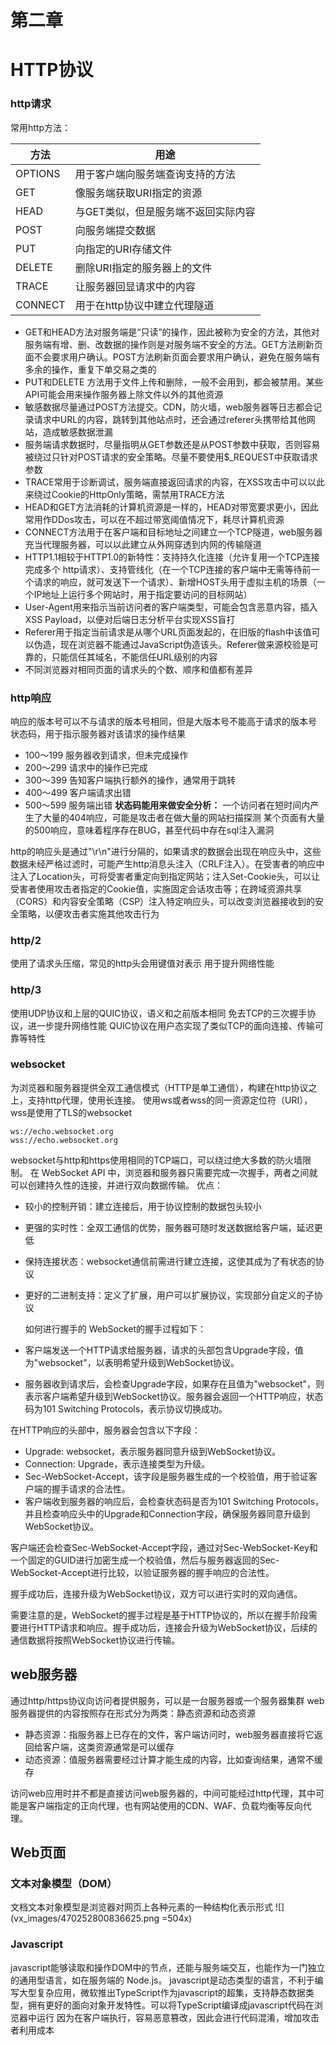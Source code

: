 # 第二章
# HTTP协议
### http请求
常用http方法：

|   方法   |              用途               |
| ------- | ------------------------------ |
| OPTIONS | 用于客户端向服务端查询支持的方法    |
| GET     | 像服务端获取URI指定的资源          |
| HEAD    | 与GET类似，但是服务端不返回实际内容 |
| POST    | 向服务端提交数据                  |
| PUT     | 向指定的URI存储文件               |
| DELETE  | 删除URI指定的服务器上的文件        |
| TRACE   | 让服务器回显请求中的内容           |
| CONNECT | 用于在http协议中建立代理隧道       |
+ GET和HEAD方法对服务端是“只读”的操作，因此被称为安全的方法，其他对服务端有增、删、改数据的操作则是对服务端不安全的方法。GET方法刷新页面不会要求用户确认。POST方法刷新页面会要求用户确认，避免在服务端有多余的操作，重复下单交易之类的
+ PUT和DELETE 方法用于文件上传和删除，一般不会用到，都会被禁用。某些API可能会用来操作服务器上除文件以外的其他资源
+ 敏感数据尽量通过POST方法提交。CDN，防火墙，web服务器等日志都会记录请求中URL的内容，跳转到其他站点时，还会通过referer头携带给其他网站，造成敏感数据泄漏
+ 服务端请求数据时，尽量指明从GET参数还是从POST参数中获取，否则容易被绕过只针对POST请求的安全策略。尽量不要使用$_REQUEST中获取请求参数
+ TRACE常用于诊断调试，服务端直接返回请求的内容，在XSS攻击中可以以此来绕过Cookie的HttpOnly策略，需禁用TRACE方法
+ HEAD和GET方法消耗的计算机资源是一样的，HEAD对带宽要求更小，因此常用作DDos攻击，可以在不超过带宽阈值情况下，耗尽计算机资源
+ CONNECT方法用于在客户端和目标地址之间建立一个TCP隧道，web服务器充当代理服务器，可以以此建立从外网穿透到内网的传输隧道
+ HTTP1.1相较于HTTP1.0的新特性：支持持久化连接（允许复用一个TCP连接完成多个 http请求）、支持管线化（在一个TCP连接的客户端中无需等待前一个请求的响应，就可发送下一个请求）、新增HOST头用于虚拟主机的场景（一个IP地址上运行多个网站时，用于指定要访问的目标网站）
+ User-Agent用来指示当前访问者的客户端类型，可能会包含恶意内容，插入XSS Payload，以便对后端日志分析平台实现XSS盲打
+ Referer用于指定当前请求是从哪个URL页面发起的，在旧版的flash中该值可以伪造，现在浏览器不能通过JavaScript伪造该头。Referer做来源校验是可靠的，只能信任其域名，不能信任URL级别的内容
+ 不同浏览器对相同页面的请求头的个数、顺序和值都有差异
### http响应
响应的版本号可以不与请求的版本号相同，但是大版本号不能高于请求的版本号
状态码，用于指示服务器对该请求的操作结果
+ 100～199 服务器收到请求，但未完成操作
+ 200～299 请求中的操作已完成
+ 300～399 告知客户端执行额外的操作，通常用于跳转
+ 400～499 客户端请求出错
+ 500～599 服务端出错
**状态码能用来做安全分析：**
一个访问者在短时间内产生了大量的404响应，可能是攻击者在做大量的网站扫描探测
某个页面有大量的500响应，意味着程序存在BUG，甚至代码中存在sql注入漏洞

http的响应头是通过"\r\n"进行分隔的，如果请求的数据会出现在响应头中，这些数据未经严格过滤时，可能产生http消息头注入（CRLF注入）。在受害者的响应中注入了Location头，可将受害者重定向到指定网站；注入Set-Cookie头，可以让受害者使用攻击者指定的Cookie值，实施固定会话攻击等；在跨域资源共享（CORS）和内容安全策略（CSP）注入特定响应头，可以改变浏览器接收到的安全策略，以便攻击者实施其他攻击行为
### http/2
使用了请求头压缩，常见的http头会用键值对表示
用于提升网络性能
### http/3
使用UDP协议和上层的QUIC协议，语义和之前版本相同
免去TCP的三次握手协议，进一步提升网络性能
QUIC协议在用户态实现了类似TCP的面向连接、传输可靠等特性
### websocket
为浏览器和服务器提供全双工通信模式（HTTP是单工通信），构建在http协议之上，支持http代理，使用长连接。
使用ws或者wss的同一资源定位符（URI），wss是使用了TLS的websocket
```
ws://echo.websocket.org
wss://echo.websocket.org
```
websocket与http和https使用相同的TCP端口，可以绕过绝大多数的防火墙限制。
在 WebSocket API 中，浏览器和服务器只需要完成一次握手，两者之间就可以创建持久性的连接，并进行双向数据传输。
优点：

+ 较小的控制开销：建立连接后，用于协议控制的数据包头较小
+ 更强的实时性：全双工通信的优势，服务器可随时发送数据给客户端，延迟更低
+ 保持连接状态：websocket通信前需进行建立连接，这使其成为了有状态的协议
+ 更好的二进制支持：定义了扩展，用户可以扩展协议，实现部分自定义的子协议

    如何进行握手的
WebSocket的握手过程如下：

+ 客户端发送一个HTTP请求给服务器，请求的头部包含Upgrade字段，值为"websocket"，以表明希望升级到WebSocket协议。

+ 服务器收到请求后，会检查Upgrade字段，如果存在且值为"websocket"，则表示客户端希望升级到WebSocket协议。服务器会返回一个HTTP响应，状态码为101 Switching Protocols，表示协议切换成功。

在HTTP响应的头部中，服务器会包含以下字段：

+ Upgrade: websocket，表示服务器同意升级到WebSocket协议。
+ Connection: Upgrade，表示连接类型为升级。
+ Sec-WebSocket-Accept，该字段是服务器生成的一个校验值，用于验证客户端的握手请求的合法性。
+ 客户端收到服务器的响应后，会检查状态码是否为101 Switching Protocols，并且检查响应头中的Upgrade和Connection字段，确保服务器同意升级到WebSocket协议。

客户端还会检查Sec-WebSocket-Accept字段，通过对Sec-WebSocket-Key和一个固定的GUID进行加密生成一个校验值，然后与服务器返回的Sec-WebSocket-Accept进行比较，以验证服务器的握手响应的合法性。

握手成功后，连接升级为WebSocket协议，双方可以进行实时的双向通信。

需要注意的是，WebSocket的握手过程是基于HTTP协议的，所以在握手阶段需要进行HTTP请求和响应。握手成功后，连接会升级为WebSocket协议，后续的通信数据将按照WebSocket协议进行传输。
## web服务器
通过http/https协议向访问者提供服务，可以是一台服务器或一个服务器集群
web服务器提供的内容按照存在形式分为两类：静态资源和动态资源

+ 静态资源：指服务器上已存在的文件，客户端访问时，web服务器直接将它返回给客户端，这类资源通常是可以缓存
+ 动态资源：值服务器需要经过计算才能生成的内容，比如查询结果，通常不缓存

访问web应用时并不都是直接访问web服务器的，中间可能经过http代理，其中可能是客户端指定的正向代理，也有网站使用的CDN、WAF、负载均衡等反向代理。
## Web页面
### 文本对象模型（DOM）
文档文本对象模型是浏览器对网页上各种元素的一种结构化表示形式
![](vx_images/470252800836625.png =504x)
### Javascript
javascript能够读取和操作DOM中的节点，还能与服务端交互，也能作为一门独立的通用型语言，如在服务端的 Node.js。
javascript是动态类型的语言，不利于编写大型复杂应用，微软推出TypeScript作为javascript的超集，支持静态数据类型，拥有更好的面向对象开发特性。可以将TypeScript编译成javascript代码在浏览器中运行
因为在客户端执行，容易恶意篡改，因此会进行代码混淆，增加攻击者利用成本
